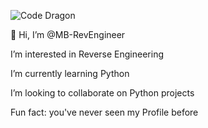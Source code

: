 ![Code Dragon](https://github.com/user-attachments/assets/f2d26c60-5085-4f60-b271-41b7252012e9)

👋 Hi, I’m @MB-RevEngineer

I’m interested in Reverse Engineering

I’m currently learning Python

I’m looking to collaborate on Python projects

Fun fact: you've never seen my Profile before

<!---
MB-RevEngineer/MB-RevEngineer is a ✨ special ✨ repository because its `README.md` (this file) appears on your GitHub profile.
You can click the Preview link to take a look at your changes.
--->
